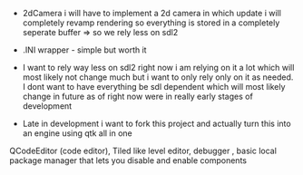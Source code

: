 - 2dCamera i will have to implement a 2d camera in which update i will completely revamp rendering so everything is stored in a completely seperate buffer => so we rely less on sdl2

- .INI wrapper - simple but worth it

- I want to rely way less on sdl2 right now i am relying on it a lot which will most likely not change much but i want to only rely only on it as needed. I dont want to have everything be sdl dependent which will most likely change in future as of right now were in really early stages of development 

- Late in development i want to fork this project and actually turn this into an engine using qtk all in one

QCodeEditor (code editor), Tiled like level editor, debugger , basic local package manager that lets you disable and enable components

